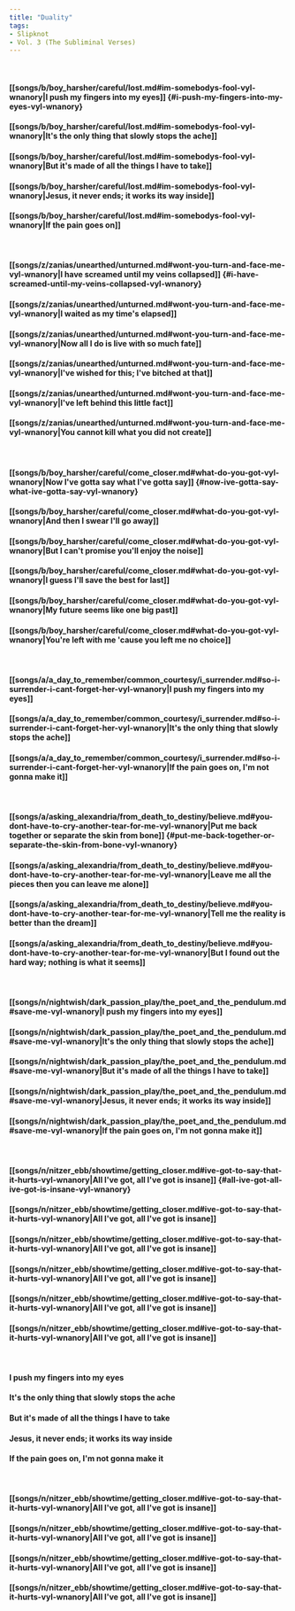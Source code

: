 ```yaml
---
title: "Duality"
tags:
- Slipknot
- Vol. 3 (The Subliminal Verses)
---
```

&nbsp;
#### [[songs/b/boy_harsher/careful/lost.md#im-somebodys-fool-vyl-wnanory|I push my fingers into my eyes]] {#i-push-my-fingers-into-my-eyes-vyl-wnanory}
#### [[songs/b/boy_harsher/careful/lost.md#im-somebodys-fool-vyl-wnanory|It's the only thing that slowly stops the ache]]
#### [[songs/b/boy_harsher/careful/lost.md#im-somebodys-fool-vyl-wnanory|But it's made of all the things I have to take]]
#### [[songs/b/boy_harsher/careful/lost.md#im-somebodys-fool-vyl-wnanory|Jesus, it never ends; it works its way inside]]
#### [[songs/b/boy_harsher/careful/lost.md#im-somebodys-fool-vyl-wnanory|If the pain goes on]]
&nbsp;
#### [[songs/z/zanias/unearthed/unturned.md#wont-you-turn-and-face-me-vyl-wnanory|I have screamed until my veins collapsed]] {#i-have-screamed-until-my-veins-collapsed-vyl-wnanory}
#### [[songs/z/zanias/unearthed/unturned.md#wont-you-turn-and-face-me-vyl-wnanory|I waited as my time's elapsed]]
#### [[songs/z/zanias/unearthed/unturned.md#wont-you-turn-and-face-me-vyl-wnanory|Now all I do is live with so much fate]]
#### [[songs/z/zanias/unearthed/unturned.md#wont-you-turn-and-face-me-vyl-wnanory|I've wished for this; I've bitched at that]]
#### [[songs/z/zanias/unearthed/unturned.md#wont-you-turn-and-face-me-vyl-wnanory|I've left behind this little fact]]
#### [[songs/z/zanias/unearthed/unturned.md#wont-you-turn-and-face-me-vyl-wnanory|You cannot kill what you did not create]]
&nbsp;
#### [[songs/b/boy_harsher/careful/come_closer.md#what-do-you-got-vyl-wnanory|Now I've gotta say what I've gotta say]] {#now-ive-gotta-say-what-ive-gotta-say-vyl-wnanory}
#### [[songs/b/boy_harsher/careful/come_closer.md#what-do-you-got-vyl-wnanory|And then I swear I'll go away]]
#### [[songs/b/boy_harsher/careful/come_closer.md#what-do-you-got-vyl-wnanory|But I can't promise you'll enjoy the noise]]
#### [[songs/b/boy_harsher/careful/come_closer.md#what-do-you-got-vyl-wnanory|I guess I'll save the best for last]]
#### [[songs/b/boy_harsher/careful/come_closer.md#what-do-you-got-vyl-wnanory|My future seems like one big past]]
#### [[songs/b/boy_harsher/careful/come_closer.md#what-do-you-got-vyl-wnanory|You're left with me 'cause you left me no choice]]
&nbsp;
#### [[songs/a/a_day_to_remember/common_courtesy/i_surrender.md#so-i-surrender-i-cant-forget-her-vyl-wnanory|I push my fingers into my eyes]]
#### [[songs/a/a_day_to_remember/common_courtesy/i_surrender.md#so-i-surrender-i-cant-forget-her-vyl-wnanory|It's the only thing that slowly stops the ache]]
#### [[songs/a/a_day_to_remember/common_courtesy/i_surrender.md#so-i-surrender-i-cant-forget-her-vyl-wnanory|If the pain goes on, I'm not gonna make it]]
&nbsp;
#### [[songs/a/asking_alexandria/from_death_to_destiny/believe.md#you-dont-have-to-cry-another-tear-for-me-vyl-wnanory|Put me back together or separate the skin from bone]] {#put-me-back-together-or-separate-the-skin-from-bone-vyl-wnanory}
#### [[songs/a/asking_alexandria/from_death_to_destiny/believe.md#you-dont-have-to-cry-another-tear-for-me-vyl-wnanory|Leave me all the pieces then you can leave me alone]]
#### [[songs/a/asking_alexandria/from_death_to_destiny/believe.md#you-dont-have-to-cry-another-tear-for-me-vyl-wnanory|Tell me the reality is better than the dream]]
#### [[songs/a/asking_alexandria/from_death_to_destiny/believe.md#you-dont-have-to-cry-another-tear-for-me-vyl-wnanory|But I found out the hard way; nothing is what it seems]]
&nbsp;
#### [[songs/n/nightwish/dark_passion_play/the_poet_and_the_pendulum.md#save-me-vyl-wnanory|I push my fingers into my eyes]]
#### [[songs/n/nightwish/dark_passion_play/the_poet_and_the_pendulum.md#save-me-vyl-wnanory|It's the only thing that slowly stops the ache]]
#### [[songs/n/nightwish/dark_passion_play/the_poet_and_the_pendulum.md#save-me-vyl-wnanory|But it's made of all the things I have to take]]
#### [[songs/n/nightwish/dark_passion_play/the_poet_and_the_pendulum.md#save-me-vyl-wnanory|Jesus, it never ends; it works its way inside]]
#### [[songs/n/nightwish/dark_passion_play/the_poet_and_the_pendulum.md#save-me-vyl-wnanory|If the pain goes on, I'm not gonna make it]]
&nbsp;
#### [[songs/n/nitzer_ebb/showtime/getting_closer.md#ive-got-to-say-that-it-hurts-vyl-wnanory|All I've got, all I've got is insane]] {#all-ive-got-all-ive-got-is-insane-vyl-wnanory}
#### [[songs/n/nitzer_ebb/showtime/getting_closer.md#ive-got-to-say-that-it-hurts-vyl-wnanory|All I've got, all I've got is insane]]
#### [[songs/n/nitzer_ebb/showtime/getting_closer.md#ive-got-to-say-that-it-hurts-vyl-wnanory|All I've got, all I've got is insane]]
#### [[songs/n/nitzer_ebb/showtime/getting_closer.md#ive-got-to-say-that-it-hurts-vyl-wnanory|All I've got, all I've got is insane]]
#### [[songs/n/nitzer_ebb/showtime/getting_closer.md#ive-got-to-say-that-it-hurts-vyl-wnanory|All I've got, all I've got is insane]]
#### [[songs/n/nitzer_ebb/showtime/getting_closer.md#ive-got-to-say-that-it-hurts-vyl-wnanory|All I've got, all I've got is insane]]
&nbsp;
#### I push my fingers into my eyes
#### It's the only thing that slowly stops the ache
#### But it's made of all the things I have to take
#### Jesus, it never ends; it works its way inside
#### If the pain goes on, I'm not gonna make it
&nbsp;
#### [[songs/n/nitzer_ebb/showtime/getting_closer.md#ive-got-to-say-that-it-hurts-vyl-wnanory|All I've got, all I've got is insane]]
#### [[songs/n/nitzer_ebb/showtime/getting_closer.md#ive-got-to-say-that-it-hurts-vyl-wnanory|All I've got, all I've got is insane]]
#### [[songs/n/nitzer_ebb/showtime/getting_closer.md#ive-got-to-say-that-it-hurts-vyl-wnanory|All I've got, all I've got is insane]]
#### [[songs/n/nitzer_ebb/showtime/getting_closer.md#ive-got-to-say-that-it-hurts-vyl-wnanory|All I've got, all I've got is insane]]
